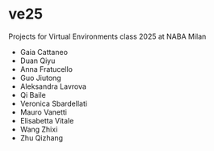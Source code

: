 # ve25
Projects for Virtual Environments class 2025 at NABA Milan

- Gaia Cattaneo
- Duan Qiyu
- Anna Fratucello
- Guo Jiutong
- Aleksandra Lavrova
- Qi Baile
- Veronica Sbardellati
- Mauro Vanetti
- Elisabetta Vitale
- Wang Zhixi
- Zhu Qizhang
